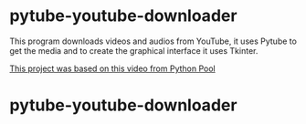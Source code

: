 # pytube-youtube-downloader

This program downloads videos and audios from YouTube, it uses Pytube to get the media and to create the graphical interface it uses Tkinter.

[This project was based on this video from Python Pool](https://www.youtube.com/watch?v=v52x-4By4NQ)
# pytube-youtube-downloader
